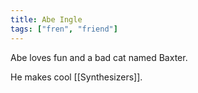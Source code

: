 ```yaml
---
title: Abe Ingle
tags: ["fren", "friend"]
---
```


Abe loves fun and a bad cat named Baxter.

He makes cool [[Synthesizers]].